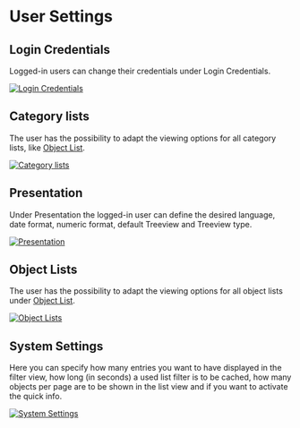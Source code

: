# User Settings

Login Credentials
-----------------

Logged-in users can change their credentials under Login Credentials.

[![Login Credentials](../../assets/images/en/system-administration/administration/user-settings/1-us.png)](../../assets/images/en/system-administration/administration/user-settings/1-us.png)

Category lists
--------------

The user has the possibility to adapt the viewing options for all category lists, like [Object List](../../basics/object-list/index.md).

[![Category lists](../../assets/images/en/system-administration/administration/user-settings/2-us.png)](../../assets/images/en/system-administration/administration/user-settings/2-us.png)

Presentation
------------

Under Presentation the logged-in user can define the desired language, date format, numeric format, default Treeview and Treeview type.

[![Presentation](../../assets/images/en/system-administration/administration/user-settings/3-us.png)](../../assets/images/en/system-administration/administration/user-settings/3-us.png)

Object Lists
------------

The user has the possibility to adapt the viewing options for all object lists under [Object List](../../basics/object-list/index.md).

[![Object Lists](../../assets/images/en/system-administration/administration/user-settings/4-us.png)](../../assets/images/en/system-administration/administration/user-settings/4-us.png)

System Settings
---------------

Here you can specify how many entries you want to have displayed in the filter view, how long (in seconds) a used list filter is to be cached, how many objects per page are to be shown in the list view and if you want to activate the quick info.

[![System Settings](../../assets/images/en/system-administration/administration/user-settings/5-us.png)](../../assets/images/en/system-administration/administration/user-settings/5-us.png)